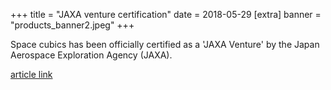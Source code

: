 +++
title = "JAXA venture certification"
date = 2018-05-29
[extra]
banner = "products_banner2.jpeg"
+++

Space cubics has been officially certified as a 'JAXA Venture' by the Japan Aerospace Exploration Agency (JAXA).

[article link](http://aerospacebiz.jaxa.jp/venture/)  


